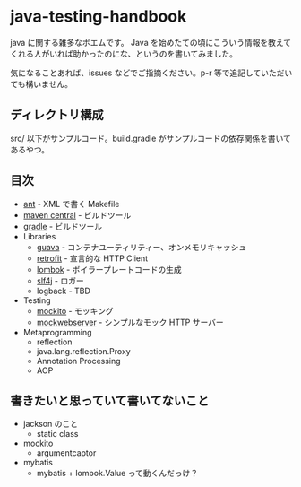 # java-testing-handbook

java に関する雑多なポエムです。
Java を始めたての頃にこういう情報を教えてくれる人がいれば助かったのにな、というのを書いてみました。

気になることあれば、issues などでご指摘ください。p-r 等で追記していただいても構いません。

## ディレクトリ構成

src/ 以下がサンプルコード。build.gradle がサンプルコードの依存関係を書いてあるやつ。

## 目次

 * [ant](https://github.com/tokuhirom/java-handbook/blob/master/ant.md) - XML で書く Makefile
 * [maven central](https://github.com/tokuhirom/java-handbook/blob/master/maven-central.md) - ビルドツール
 * [gradle](https://github.com/tokuhirom/java-handbook/blob/master/gradle.md) - ビルドツール
 * Libraries
   * [guava](https://github.com/tokuhirom/java-handbook/blob/master/libraries/guava.md) - コンテナユーティリティー、オンメモリキャッシュ
   * [retrofit](https://github.com/tokuhirom/java-handbook/blob/master/libraries/retrofit.md) - 宣言的な HTTP Client
   * [lombok](https://github.com/tokuhirom/java-handbook/blob/master/libraries/lombok.md) - ボイラープレートコードの生成
   * [slf4j](https://github.com/tokuhirom/java-handbook/blob/master/libraries/slf4j.md) - ロガー
   * logback - TBD
 * Testing
   * [mockito](https://github.com/tokuhirom/java-handbook/blob/master/testing/mockito.md) - モッキング
   * [mockwebserver](https://github.com/tokuhirom/java-handbook/blob/master/testing/mockwebserver.md) - シンプルなモック HTTP サーバー
 * Metaprogramming
   * reflection
   * java.lang.reflection.Proxy
   * Annotation Processing
   * AOP

## 書きたいと思っていて書いてないこと

 * jackson のこと
   * static class
 * mockito
   * argumentcaptor
 * mybatis
   * mybatis + lombok.Value って動くんだっけ？
